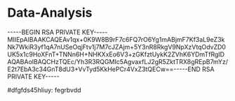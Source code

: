# Data-Analysis

-----BEGIN RSA PRIVATE KEY-----MIIEpAIBAAKCAQEAv1qx+0K9W8B9rF7c6FQ7rO6Yg1mABjmF7Kf3aL9eZ3kNk7WkiR3yf1qA7nUSeOqjFtv1j7M7cJZAjm+5Y3nR8RkgV9NpXzVtqOdvZD0UK5x1c9HoXFnT+TNNn6H+NHKXxEo6V3+zGKfztUykK2ZVhK6YDmTfRgIDAQABAoIBAQCHzTQEc/Yh3R3RQGMIc5AgvaxfLJ2gR5ZktTRX8gREpB7mYz/E2t7EbA3c34GnT8dU3+VvTyd5KkHePCr4VxZ3tQECw==-----END RSA PRIVATE KEY-----



 #dfgfds45hliuy:
fegrbvdd
